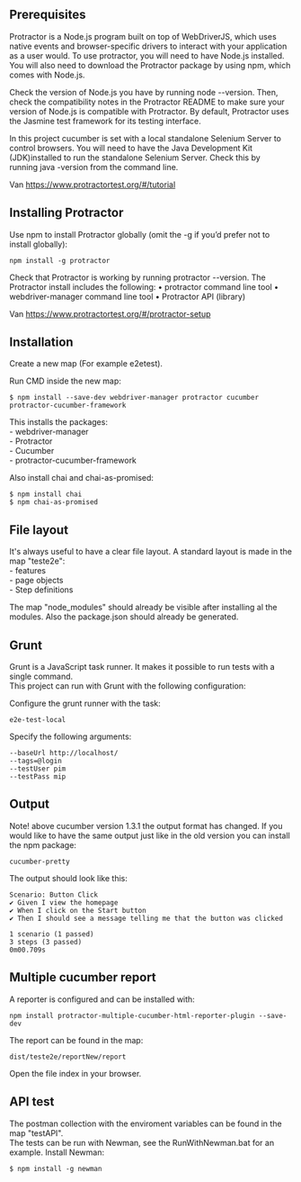 ## Prerequisites

Protractor is a Node.js program built on top of WebDriverJS, which uses native events and browser-specific drivers to interact with your application as a user would.
To use protractor, you will need to have Node.js installed.
You will also need to download the Protractor package by using npm, which comes with Node.js.
  
Check the version of Node.js you have by running node --version.
Then, check the compatibility notes in the Protractor README to make sure your version of Node.js is compatible with Protractor.
By default, Protractor uses the Jasmine test framework for its testing interface.
  
In this project cucumber is set with a local standalone Selenium Server to control browsers.
You will need to have the Java Development Kit (JDK)installed to run the standalone Selenium Server. Check this by running java -version from the command line.

Van <https://www.protractortest.org/#/tutorial> 


## Installing Protractor

Use npm to install Protractor globally (omit the -g if you’d prefer not to install globally):
```
npm install -g protractor
```
Check that Protractor is working by running protractor --version.
The Protractor install includes the following:
	• protractor command line tool
	• webdriver-manager command line tool
	• Protractor API (library)

Van <https://www.protractortest.org/#/protractor-setup> 


## Installation

Create a new map (For example e2etest).

Run CMD inside the new map:
```
$ npm install --save-dev webdriver-manager protractor cucumber protractor-cucumber-framework
```
This installs the packages:  
	- webdriver-manager  
	- Protractor  
	- Cucumber  
	- protractor-cucumber-framework  
	
Also install chai and chai-as-promised:
```	
$ npm install chai
$ npm chai-as-promised
```


## File layout

It's always useful to have a clear file layout.
A standard layout is made in the map "teste2e":  
	- features  
	- page objects  
	- Step definitions  

The map "node_modules" should already be visible after installing al the modules.
Also the package.json should already be generated.


## Grunt
Grunt is a JavaScript task runner. It makes it possible to run tests with a single command.  
This project can run with Grunt with the following configuration:

Configure the grunt runner with the task:
```
e2e-test-local
```

Specify the following arguments:
```
--baseUrl http://localhost/  
--tags=@login  
--testUser pim  
--testPass mip
```


## Output

Note! above cucumber version 1.3.1 the output format has changed.
If you would like to have the same output just like in the old version you can install the npm package:
```
cucumber-pretty
```	

The output should look like this:
```
Scenario: Button Click
✔ Given I view the homepage
✔ When I click on the Start button
✔ Then I should see a message telling me that the button was clicked

1 scenario (1 passed)
3 steps (3 passed)
0m00.709s
```


## Multiple cucumber report
A reporter is configured and can be installed with:
```
npm install protractor-multiple-cucumber-html-reporter-plugin --save-dev
```
The report can be found in the map:
```
dist/teste2e/reportNew/report
```
Open the file index in your browser.

## API test

The postman collection with the enviroment variables can be found in the map "testAPI".  
The tests can be run with Newman, see the RunWithNewman.bat for an example.
Install Newman:
```
$ npm install -g newman
```
